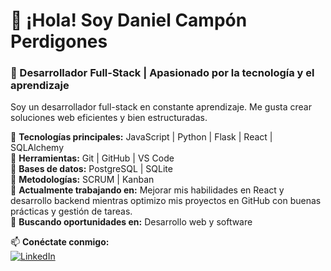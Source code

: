 # 👋 ¡Hola! Soy Daniel Campón Perdigones  

### 🚀 Desarrollador Full-Stack | Apasionado por la tecnología y el aprendizaje  

Soy un desarrollador full-stack en constante aprendizaje. Me gusta crear soluciones web eficientes y bien estructuradas.  

🔹 **Tecnologías principales:** JavaScript | Python | Flask | React | SQLAlchemy  
🔹 **Herramientas:** Git | GitHub | VS Code  
🔹 **Bases de datos:** PostgreSQL | SQLite  
🔹 **Metodologías:** SCRUM | Kanban  
🔹 **Actualmente trabajando en:** Mejorar mis habilidades en React y desarrollo backend mientras optimizo mis proyectos en GitHub con buenas prácticas y gestión de tareas.  
🔹 **Buscando oportunidades en:** Desarrollo web y software  

📫 **Conéctate conmigo:**  
[![LinkedIn](https://img.shields.io/badge/LinkedIn-Perfil-blue?logo=linkedin)](https://www.linkedin.com/in/danielcampon/)  
